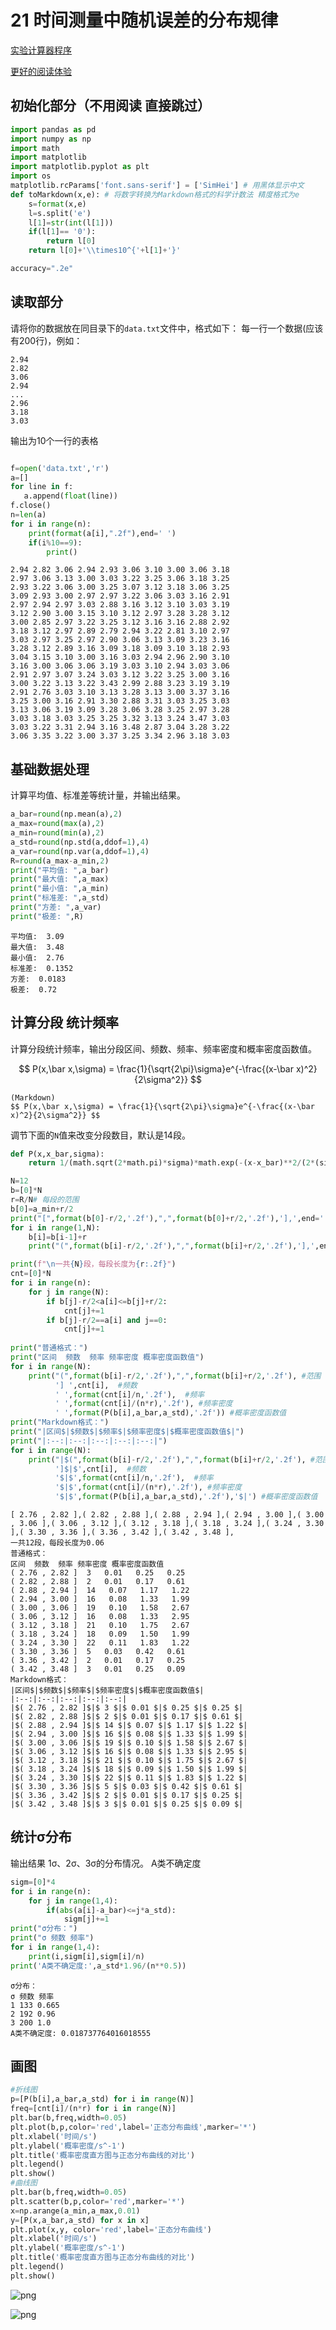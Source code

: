 # 21 时间测量中随机误差的分布规律

[实验计算器程序](https://github.com/dark-but-spark/PHY104BExperiments-of-Fundamental-Physics/blob/main/21%E6%97%B6%E9%97%B4%E6%B5%8B%E9%87%8F%E4%B8%AD%E9%9A%8F%E6%9C%BA%E8%AF%AF%E5%B7%AE%E7%9A%84%E5%88%86%E5%B8%83%E8%A7%84%E5%BE%8B/calculator.ipynb)

[更好的阅读体验](https://dark-but-spark.github.io/2025/04/01/PHY104BCalculator/21/)

## 初始化部分（不用阅读 直接跳过）



```python
import pandas as pd
import numpy as np
import math
import matplotlib
import matplotlib.pyplot as plt
import os
matplotlib.rcParams['font.sans-serif'] = ['SimHei'] # 用黑体显示中文
def toMarkdown(x,e): # 将数字转换为Markdown格式的科学计数法 精度格式为e
    s=format(x,e)
    l=s.split('e')
    l[1]=str(int(l[1]))
    if(l[1]== '0'):
        return l[0]
    return l[0]+'\\times10^{'+l[1]+'}'

accuracy=".2e"
```

## 读取部分

请将你的数据放在同目录下的`data.txt`文件中，格式如下：
每一行一个数据(应该有200行)，例如：
```
2.94
2.82
3.06
2.94
...
2.96
3.18 
3.03
```
输出为10个一行的表格


```python

f=open('data.txt','r')
a=[]
for line in f:
   a.append(float(line))
f.close()
n=len(a)
for i in range(n):
    print(format(a[i],".2f"),end=' ')
    if(i%10==9):
        print()
```

    2.94 2.82 3.06 2.94 2.93 3.06 3.10 3.00 3.06 3.18 
    2.97 3.06 3.13 3.00 3.03 3.22 3.25 3.06 3.18 3.25 
    2.93 3.22 3.06 3.00 3.25 3.07 3.12 3.18 3.06 3.25 
    3.09 2.93 3.00 2.97 2.97 3.22 3.06 3.03 3.16 2.91 
    2.97 2.94 2.97 3.03 2.88 3.16 3.12 3.10 3.03 3.19 
    3.12 2.90 3.00 3.15 3.10 3.12 2.97 3.28 3.28 3.12 
    3.00 2.85 2.97 3.22 3.25 3.12 3.16 3.16 2.88 2.92 
    3.18 3.12 2.97 2.89 2.79 2.94 3.22 2.81 3.10 2.97 
    3.03 2.97 3.25 2.97 2.90 3.06 3.13 3.09 3.23 3.16 
    3.28 3.12 2.89 3.16 3.09 3.18 3.09 3.10 3.18 2.93 
    3.04 3.15 3.10 3.00 3.16 3.03 2.94 2.96 2.90 3.10 
    3.16 3.00 3.06 3.06 3.19 3.03 3.10 2.94 3.03 3.06 
    2.91 2.97 3.07 3.24 3.03 3.12 3.22 3.25 3.00 3.16 
    3.00 3.22 3.13 3.22 3.43 2.99 2.88 3.23 3.19 3.19 
    2.91 2.76 3.03 3.10 3.13 3.28 3.13 3.00 3.37 3.16 
    3.25 3.00 3.16 2.91 3.30 2.88 3.31 3.03 3.25 3.03 
    3.13 3.06 3.19 3.09 3.28 3.06 3.28 3.25 2.97 3.28 
    3.03 3.18 3.03 3.25 3.25 3.32 3.13 3.24 3.47 3.03 
    3.03 3.22 3.31 2.94 3.16 3.48 2.87 3.04 3.28 3.22 
    3.06 3.35 3.22 3.00 3.37 3.25 3.34 2.96 3.18 3.03 
    

## 基础数据处理
计算平均值、标准差等统计量，并输出结果。



```python
a_bar=round(np.mean(a),2)
a_max=round(max(a),2)
a_min=round(min(a),2)
a_std=round(np.std(a,ddof=1),4)
a_var=round(np.var(a,ddof=1),4)
R=round(a_max-a_min,2)
print("平均值: ",a_bar)
print("最大值: ",a_max)
print("最小值: ",a_min)
print("标准差: ",a_std)
print("方差: ",a_var)
print("极差: ",R)
```

    平均值:  3.09
    最大值:  3.48
    最小值:  2.76
    标准差:  0.1352
    方差:  0.0183
    极差:  0.72
    

## 计算分段 统计频率

计算分段统计频率，输出分段区间、频数、频率、频率密度和概率密度函数值。

$$ P(x,\bar x,\sigma) = \frac{1}{\sqrt{2\pi}\sigma}e^{-\frac{(x-\bar x)^2}{2\sigma^2}} $$

```
(Markdown)
$$ P(x,\bar x,\sigma) = \frac{1}{\sqrt{2\pi}\sigma}e^{-\frac{(x-\bar x)^2}{2\sigma^2}} $$
```

调节下面的`N`值来改变分段数目，默认是14段。




```python
def P(x,x_bar,sigma):
    return 1/(math.sqrt(2*math.pi)*sigma)*math.exp(-(x-x_bar)**2/(2*(sigma**2)))

N=12
b=[0]*N
r=R/N# 每段的范围
b[0]=a_min+r/2
print("[",format(b[0]-r/2,'.2f'),",",format(b[0]+r/2,'.2f'),'],',end='')
for i in range(1,N):
    b[i]=b[i-1]+r
    print("(",format(b[i]-r/2,'.2f'),",",format(b[i]+r/2,'.2f'),'],',end='')

print(f"\n一共{N}段，每段长度为{r:.2f}")
cnt=[0]*N
for i in range(n):
    for j in range(N):
        if b[j]-r/2<a[i]<=b[j]+r/2:
            cnt[j]+=1
        if b[j]-r/2==a[i] and j==0:
            cnt[j]+=1
            
print("普通格式：")
print("区间  频数  频率 频率密度 概率密度函数值")
for i in range(N):
    print("(",format(b[i]-r/2,'.2f'),",",format(b[i]+r/2,'.2f'), #范围
          '] ',cnt[i],  #频数
          ' ',format(cnt[i]/n,'.2f'),  #频率
          ' ',format(cnt[i]/(n*r),'.2f'), #频率密度
          ' ',format(P(b[i],a_bar,a_std),'.2f')) #概率密度函数值     
print("Markdown格式：")
print("|区间$|$频数$|$频率$|$频率密度$|$概率密度函数值$|")
print("|:--:|:--:|:--:|:--:|:--:|")
for i in range(N):
    print("|$(",format(b[i]-r/2,'.2f'),",",format(b[i]+r/2,'.2f'), #范围
          ']$|$',cnt[i],  #频数
          '$|$',format(cnt[i]/n,'.2f'),  #频率
          '$|$',format(cnt[i]/(n*r),'.2f'), #频率密度
          '$|$',format(P(b[i],a_bar,a_std),'.2f'),'$|') #概率密度函数值


```

    [ 2.76 , 2.82 ],( 2.82 , 2.88 ],( 2.88 , 2.94 ],( 2.94 , 3.00 ],( 3.00 , 3.06 ],( 3.06 , 3.12 ],( 3.12 , 3.18 ],( 3.18 , 3.24 ],( 3.24 , 3.30 ],( 3.30 , 3.36 ],( 3.36 , 3.42 ],( 3.42 , 3.48 ],
    一共12段，每段长度为0.06
    普通格式：
    区间  频数  频率 频率密度 概率密度函数值
    ( 2.76 , 2.82 ]  3   0.01   0.25   0.25
    ( 2.82 , 2.88 ]  2   0.01   0.17   0.61
    ( 2.88 , 2.94 ]  14   0.07   1.17   1.22
    ( 2.94 , 3.00 ]  16   0.08   1.33   1.99
    ( 3.00 , 3.06 ]  19   0.10   1.58   2.67
    ( 3.06 , 3.12 ]  16   0.08   1.33   2.95
    ( 3.12 , 3.18 ]  21   0.10   1.75   2.67
    ( 3.18 , 3.24 ]  18   0.09   1.50   1.99
    ( 3.24 , 3.30 ]  22   0.11   1.83   1.22
    ( 3.30 , 3.36 ]  5   0.03   0.42   0.61
    ( 3.36 , 3.42 ]  2   0.01   0.17   0.25
    ( 3.42 , 3.48 ]  3   0.01   0.25   0.09
    Markdown格式：
    |区间$|$频数$|$频率$|$频率密度$|$概率密度函数值$|
    |:--:|:--:|:--:|:--:|:--:|
    |$( 2.76 , 2.82 ]$|$ 3 $|$ 0.01 $|$ 0.25 $|$ 0.25 $|
    |$( 2.82 , 2.88 ]$|$ 2 $|$ 0.01 $|$ 0.17 $|$ 0.61 $|
    |$( 2.88 , 2.94 ]$|$ 14 $|$ 0.07 $|$ 1.17 $|$ 1.22 $|
    |$( 2.94 , 3.00 ]$|$ 16 $|$ 0.08 $|$ 1.33 $|$ 1.99 $|
    |$( 3.00 , 3.06 ]$|$ 19 $|$ 0.10 $|$ 1.58 $|$ 2.67 $|
    |$( 3.06 , 3.12 ]$|$ 16 $|$ 0.08 $|$ 1.33 $|$ 2.95 $|
    |$( 3.12 , 3.18 ]$|$ 21 $|$ 0.10 $|$ 1.75 $|$ 2.67 $|
    |$( 3.18 , 3.24 ]$|$ 18 $|$ 0.09 $|$ 1.50 $|$ 1.99 $|
    |$( 3.24 , 3.30 ]$|$ 22 $|$ 0.11 $|$ 1.83 $|$ 1.22 $|
    |$( 3.30 , 3.36 ]$|$ 5 $|$ 0.03 $|$ 0.42 $|$ 0.61 $|
    |$( 3.36 , 3.42 ]$|$ 2 $|$ 0.01 $|$ 0.17 $|$ 0.25 $|
    |$( 3.42 , 3.48 ]$|$ 3 $|$ 0.01 $|$ 0.25 $|$ 0.09 $|
    

## 统计σ分布
输出结果 1σ、2σ、3σ的分布情况。
A类不确定度


```python
sigm=[0]*4
for i in range(n):
    for j in range(1,4):
        if(abs(a[i]-a_bar)<=j*a_std):
            sigm[j]+=1
print("σ分布：")
print("σ 频数 频率")
for i in range(1,4):
    print(i,sigm[i],sigm[i]/n)
print('A类不确定度:',a_std*1.96/(n**0.5))
```

    σ分布：
    σ 频数 频率
    1 133 0.665
    2 192 0.96
    3 200 1.0
    A类不确定度: 0.018737764016018555
    

## 画图


```python
#折线图
p=[P(b[i],a_bar,a_std) for i in range(N)]
freq=[cnt[i]/(n*r) for i in range(N)]
plt.bar(b,freq,width=0.05)
plt.plot(b,p,color='red',label='正态分布曲线',marker='*')
plt.xlabel('时间/s')
plt.ylabel('概率密度/s^-1')
plt.title('概率密度直方图与正态分布曲线的对比')
plt.legend()
plt.show()
#曲线图
plt.bar(b,freq,width=0.05)
plt.scatter(b,p,color='red',marker='*')
x=np.arange(a_min,a_max,0.01)
y=[P(x,a_bar,a_std) for x in x]
plt.plot(x,y, color='red',label='正态分布曲线')
plt.xlabel('时间/s')
plt.ylabel('概率密度/s^-1')
plt.title('概率密度直方图与正态分布曲线的对比')
plt.legend()
plt.show()
```


    
![png](calculator_files/calculator_11_0.png)
    



    
![png](calculator_files/calculator_11_1.png)
    

